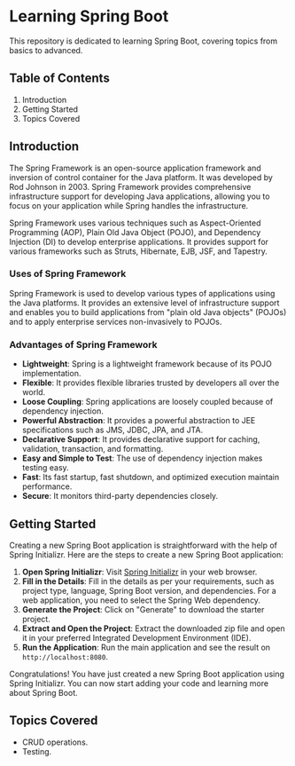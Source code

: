 # Learning Spring Boot
This repository is dedicated to learning Spring Boot, covering topics from basics to advanced.

## Table of Contents
1. Introduction
2. Getting Started
3. Topics Covered

## Introduction
The Spring Framework is an open-source application framework and inversion of control container for the Java platform. It was developed by Rod Johnson in 2003. Spring Framework provides comprehensive infrastructure support for developing Java applications, allowing you to focus on your application while Spring handles the infrastructure.

Spring Framework uses various techniques such as Aspect-Oriented Programming (AOP), Plain Old Java Object (POJO), and Dependency Injection (DI) to develop enterprise applications. It provides support for various frameworks such as Struts, Hibernate, EJB, JSF, and Tapestry.

### Uses of Spring Framework

Spring Framework is used to develop various types of applications using the Java platforms. It provides an extensive level of infrastructure support and enables you to build applications from "plain old Java objects" (POJOs) and to apply enterprise services non-invasively to POJOs.

### Advantages of Spring Framework

- **Lightweight**: Spring is a lightweight framework because of its POJO implementation.
- **Flexible**: It provides flexible libraries trusted by developers all over the world.
- **Loose Coupling**: Spring applications are loosely coupled because of dependency injection.
- **Powerful Abstraction**: It provides a powerful abstraction to JEE specifications such as JMS, JDBC, JPA, and JTA.
- **Declarative Support**: It provides declarative support for caching, validation, transaction, and formatting.
- **Easy and Simple to Test**: The use of dependency injection makes testing easy.
- **Fast**: Its fast startup, fast shutdown, and optimized execution maintain performance.
- **Secure**: It monitors third-party dependencies closely.

## Getting Started

Creating a new Spring Boot application is straightforward with the help of Spring Initializr. Here are the steps to create a new Spring Boot application:

1. **Open Spring Initializr**: Visit [Spring Initializr](https://start.spring.io/) in your web browser.
2. **Fill in the Details**: Fill in the details as per your requirements, such as project type, language, Spring Boot version, and dependencies. For a web application, you need to select the Spring Web dependency.
3. **Generate the Project**: Click on "Generate" to download the starter project.
4. **Extract and Open the Project**: Extract the downloaded zip file and open it in your preferred Integrated Development Environment (IDE).
5. **Run the Application**: Run the main application and see the result on `http://localhost:8080`.

Congratulations! You have just created a new Spring Boot application using Spring Initializr. You can now start adding your code and learning more about Spring Boot.

## Topics Covered

- CRUD operations.
- Testing.
